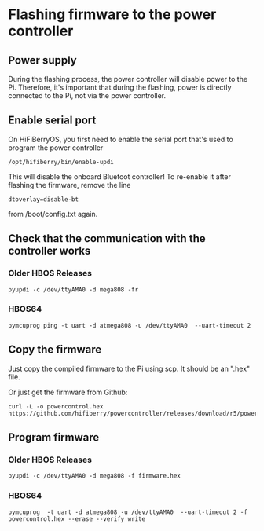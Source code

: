 # Flashing firmware to the power controller

## Power supply

During the flashing process, the power controller will disable power to the Pi. Therefore, it's important
that during the flashing, power is directly connected to the Pi, not via the power controller.

## Enable serial port

On HiFiBerryOS, you first need to enable the serial port that's used to program the power controller

```
/opt/hifiberry/bin/enable-updi
```

This will disable the onboard Bluetoot controller! To re-enable it after flashing the firmware,
remove the line
```
dtoverlay=disable-bt
```

from /boot/config.txt again.

## Check that the communication with the controller works

### Older HBOS Releases
```
pyupdi -c /dev/ttyAMA0 -d mega808 -fr
```

### HBOS64
```
pymcuprog ping -t uart -d atmega808 -u /dev/ttyAMA0  --uart-timeout 2
```

## Copy the firmware

Just copy the compiled firmware to the Pi using scp. It should be an ".hex" file.

Or just get the firmware from Github:
```
curl -L -o powercontrol.hex https://github.com/hifiberry/powercontroller/releases/download/r5/powercontrol.ino_atmega808_16000000L.hex
```

## Program firmware

### Older HBOS Releases
```
pyupdi -c /dev/ttyAMA0 -d mega808 -f firmware.hex
```

### HBOS64
```
pymcuprog  -t uart -d atmega808 -u /dev/ttyAMA0  --uart-timeout 2 -f powercontrol.hex --erase --verify write
```
